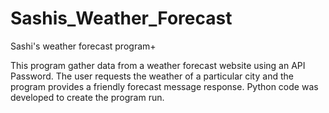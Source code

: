 # Sashis_Weather_Forecast
Sashi's weather forecast program+

This program gather data from a weather forecast website using an API Password. 
The user requests the weather of a particular city and the program provides a friendly forecast message response. 
Python code was developed to create the program run.
